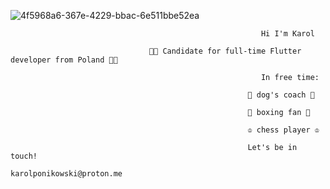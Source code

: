 ![4f5968a6-367e-4229-bbac-6e511bbe52ea](https://github.com/KarolPonikowski/KarolPonikowski/assets/115424380/8917b78f-24a7-4016-97e6-f6f81d253a17)

                                                            Hi I'm Karol
 
                                   👨‍💻 Candidate for full-time Flutter developer from Poland 👨‍💻

                                                            In free time:

                                                         🐶 dog's coach 🐶

                                                         🥊 boxing fan 🥊

                                                         ♔ chess player ♔

                                                         Let's be in touch!
                                                     karolponikowski@proton.me

